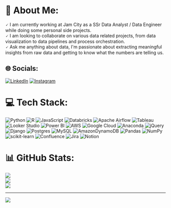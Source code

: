 # 💫 About Me:
🗸 I am currently working at Jam City as a SSr Data Analyst / Data Engineer while doing some personal side projects.<br> 🗸 I am looking to collaborate on various data related projects, from data visualization to data pipelines and process orchestration.<br> 🗸 Ask me anything about data, I'm passionate about extracting meaningful insights from raw data and getting to know what the numbers are telling us.


## 🌐 Socials:
[![LinkedIn](https://img.shields.io/badge/LinkedIn-%230077B5.svg?logo=linkedin&logoColor=white)](https://linkedin.com/in/juan-brekes-gregoris) [![Instagram](https://img.shields.io/badge/Instagram-%23E4405F.svg?logo=Instagram&logoColor=white)](https://instagram.com/juan_gregoris) 

# 💻 Tech Stack:
![Python](https://img.shields.io/badge/python-3670A0?style=flat&logo=python&logoColor=ffdd54) ![R](https://img.shields.io/badge/r-%23276DC3.svg?style=flat&logo=r&logoColor=white) ![JavaScript](https://img.shields.io/badge/javascript-%23323330.svg?style=flat&logo=javascript&logoColor=%23F7DF1E) ![Databricks](https://img.shields.io/badge/Databricks-%23000000.svg?style=flat&logo=databricks&logoColor=white&color=red) ![Apache Airflow](https://img.shields.io/badge/Apache%20Airflow-017CEE?style=flat&logo=Apache%20Airflow&logoColor=white) ![Tableau](https://img.shields.io/badge/Tableau-%23000000.svg?style=flat&logo=tableau&logoColor=white&color=blue) ![Looker Studio](https://img.shields.io/badge/Looker_Studio-%23000000.svg?style=flat&logo=looker&color=lightgrey) ![Power BI](https://img.shields.io/badge/Power_BI-%23000000.svg?style=flat&logo=powerbi&logoColor=yellow&color=black) ![AWS](https://img.shields.io/badge/AWS-%23FF9900.svg?style=flat&logo=amazon-aws&logoColor=white) ![Google Cloud](https://img.shields.io/badge/Google%20Cloud-%234285F4.svg?style=flat&logo=google-cloud&logoColor=white) ![Anaconda](https://img.shields.io/badge/Anaconda-%2344A833.svg?style=flat&logo=anaconda&logoColor=white) ![jQuery](https://img.shields.io/badge/jquery-%230769AD.svg?style=flat&logo=jquery&logoColor=white) ![Django](https://img.shields.io/badge/django-%23092E20.svg?style=flat&logo=django&logoColor=white) ![Postgres](https://img.shields.io/badge/postgres-%23316192.svg?style=flat&logo=postgresql&logoColor=white) ![MySQL](https://img.shields.io/badge/mysql-%2300f.svg?style=flat&logo=mysql&logoColor=white) ![AmazonDynamoDB](https://img.shields.io/badge/Amazon%20DynamoDB-4053D6?style=flat&logo=Amazon%20DynamoDB&logoColor=white) ![Pandas](https://img.shields.io/badge/pandas-%23150458.svg?style=flat&logo=pandas&logoColor=white) ![NumPy](https://img.shields.io/badge/numpy-%23013243.svg?style=flat&logo=numpy&logoColor=white) ![scikit-learn](https://img.shields.io/badge/scikit--learn-%23F7931E.svg?style=flat&logo=scikit-learn&logoColor=white) ![Confluence](https://img.shields.io/badge/confluence-%23172BF4.svg?style=flat&logo=confluence&logoColor=white) ![Jira](https://img.shields.io/badge/jira-%230A0FFF.svg?style=flat&logo=jira&logoColor=white) ![Notion](https://img.shields.io/badge/Notion-%23000000.svg?style=flat&logo=notion&logoColor=white)
# 📊 GitHub Stats:
![](https://github-readme-stats.vercel.app/api?username=jbrekes&theme=nightowl&hide_border=false&include_all_commits=false&count_private=false)<br/>
![](https://github-readme-streak-stats.herokuapp.com/?user=jbrekes&theme=nightowl&hide_border=false)<br/>
![](https://github-readme-stats.vercel.app/api/top-langs/?username=jbrekes&theme=nightowl&hide_border=false&include_all_commits=false&count_private=false&layout=compact)

---
[![](https://visitcount.itsvg.in/api?id=jbrekes&icon=0&color=0)](https://visitcount.itsvg.in)

<!-- Proudly created with GPRM ( https://gprm.itsvg.in ) -->

<!--
**jbrekes/jbrekes** is a ✨ _special_ ✨ repository because its `README.md` (this file) appears on your GitHub profile.
